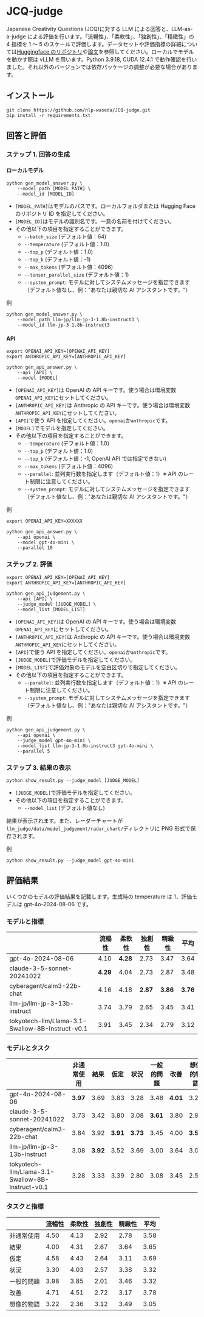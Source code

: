 # JCQ-judge

Japanese Creativity Questions (JCQ)に対する LLM による回答と、LLM-as-a-judge による評価を行います。「流暢性」、「柔軟性」、「独創性」、「精緻性」の 4 指標を 1 ～ 5 のスケールで評価します。データセットや評価指標の詳細については[Huggingface のリポジトリ](https://huggingface.co/datasets/nlp-waseda/JCQ)や[論文](https://www.anlp.jp/proceedings/annual_meeting/2025/pdf_dir/C1-2.pdf)を参照してください。ローカルでモデルを動かす際は vLLM を用います。Python 3.9.18, CUDA 12.4.1 で動作確認を行いました。それ以外のバージョンでは依存パッケージの調整が必要な場合があります。

## インストール

```
git clone https://github.com/nlp-waseda/JCQ-judge.git
pip install -r requirements.txt
```

## 回答と評価

### ステップ 1. 回答の生成

#### ローカルモデル

```
python gen_model_answer.py \
    --model_path [MODEL_PATH] \
    --model_id [MODEL_ID]
```

- `[MODEL_PATH]`はモデルのパスです。ローカルフォルダまたは Hugging Face のリポジトリ ID を指定してください。
- `[MODEL_ID]`はモデルの識別名です。一意の名前を付けてください。
- その他以下の項目を指定することができます。
  - `--batch_size` (デフォルト値：64)
  - `--temperature` (デフォルト値：1.0)
  - `--top_p` (デフォルト値：1.0)
  - `--top_k` (デフォルト値：-1)
  - `--max_tokens` (デフォルト値：4096)
  - `--tensor_parallel_size` (デフォルト値：1)
  - `--system_prompt`: モデルに対してシステムメッセージを指定できます（デフォルト値なし、例："あなたは親切な AI アシスタントです。"）

例

```
python gen_model_answer.py \
    --model_path llm-jp/llm-jp-3-1.8b-instruct3 \
    --model_id llm-jp-3-1.8b-instruct3
```

#### API

```
export OPENAI_API_KEY=[OPENAI_API_KEY]
export ANTHROPIC_API_KEY=[ANTHROPIC_API_KEY]

python gen_api_answer.py \
    --api [API] \
    --model [MODEL]
```

- `[OPENAI_API_KEY]`は OpenAI の API キーです。使う場合は環境変数`OPENAI_API_KEY`にセットしてください。
- `[ANTHROPIC_API_KEY]`は Anthropic の API キーです。使う場合は環境変数`ANTHROPIC_API_KEY`にセットしてください。
- `[API]`で使う API を指定してください。`openai`か`anthropic`です。
- `[MODEL]`でモデルを指定してください。
- その他以下の項目を指定することができます。
  - `--temperature` (デフォルト値：1.0)
  - `--top_p` (デフォルト値：1.0)
  - `--top_k` (デフォルト値：-1, OpenAI API では指定できない)
  - `--max_tokens` (デフォルト値：4096)
  - `--parallel`: 並列実行数を指定します（デフォルト値：1）※ API のレート制限に注意してください。
  - `--system_prompt`: モデルに対してシステムメッセージを指定できます（デフォルト値なし、例："あなたは親切な AI アシスタントです。"）

例

```
export OPENAI_API_KEY=XXXXXX

python gen_api_answer.py \
    --api openai \
    --model gpt-4o-mini \
    --parallel 10
```

### ステップ 2. 評価

```
export OPENAI_API_KEY=[OPENAI_API_KEY]
export ANTHROPIC_API_KEY=[ANTHROPIC_API_KEY]

python gen_api_judgement.py \
    --api [API] \
    --judge_model [JUDGE_MODEL] \
    --model_list [MODEL_LIST]
```

- `[OPENAI_API_KEY]`は OpenAI の API キーです。使う場合は環境変数`OPENAI_API_KEY`にセットしてください。
- `[ANTHROPIC_API_KEY]`は Anthropic の API キーです。使う場合は環境変数`ANTHROPIC_API_KEY`にセットしてください。
- `[API]`で使う API を指定してください。`openai`か`anthropic`です。
- `[JUDGE_MODEL]`で評価モデルを指定してください。
- `[MODEL_LIST]`で評価対象のモデルを空白区切りで指定してください。
- その他以下の項目を指定することができます。
  - `--parallel`: 並列実行数を指定します（デフォルト値：1）※ API のレート制限に注意してください。
  - `--system_prompt`: モデルに対してシステムメッセージを指定できます（デフォルト値なし、例："あなたは親切な AI アシスタントです。"）

例

```
python gen_api_judgement.py \
    --api openai \
    --judge_model gpt-4o-mini \
    --model_list llm-jp-3-1.8b-instruct3 gpt-4o-mini \
    --parallel 5
```

### ステップ 3. 結果の表示

```
python show_result.py --judge_model [JUDGE_MODEL]
```

- `[JUDGE_MODEL]`で評価モデルを指定してください。
- その他以下の項目を指定することができます。
  - `--model_list` (デフォルト値なし)

結果が表示されます。また、レーダーチャートが`llm_judge/data/model_judgement/radar_chart/`ディレクトリに PNG 形式で保存されます。

例

```
python show_result.py --judge_model gpt-4o-mini
```

## 評価結果

いくつかのモデルの評価結果を記載します。生成時の temperature は 1、評価モデルは gpt-4o-2024-08-06 です。

### モデルと指標

|                                                  | 流暢性   | 柔軟性   | 独創性   | 精緻性   | 平均     |
| ------------------------------------------------ | -------- | -------- | -------- | -------- | -------- |
| gpt-4o-2024-08-06                                | 4.10     | **4.28** | 2.73     | 3.47     | 3.64     |
| claude-3-5-sonnet-20241022                       | **4.29** | 4.04     | 2.73     | 2.87     | 3.48     |
| cyberagent/calm3-22b-chat                        | 4.16     | 4.18     | **2.87** | **3.86** | **3.76** |
| llm-jp/llm-jp-3-13b-instruct                     | 3.74     | 3.79     | 2.65     | 3.45     | 3.41     |
| tokyotech-llm/Llama-3.1-Swallow-8B-Instruct-v0.1 | 3.91     | 3.45     | 2.34     | 2.79     | 3.12     |

### モデルとタスク

|                                                  | 非通常使用 | 結果     | 仮定     | 状況     | 一般的問題 | 改善     | 想像的物語 |
| ------------------------------------------------ | ---------- | -------- | -------- | -------- | ---------- | -------- | ---------- |
| gpt-4o-2024-08-06                                | **3.97**   | 3.69     | 3.83     | 3.28     | 3.48       | **4.01** | 3.25       |
| claude-3-5-sonnet-20241022                       | 3.73       | 3.42     | 3.80     | 3.08     | **3.61**   | 3.80     | 2.93       |
| cyberagent/calm3-22b-chat                        | 3.84       | 3.92     | **3.91** | **3.73** | 3.45       | 4.00     | **3.50**   |
| llm-jp/llm-jp-3-13b-instruct                     | 3.08       | **3.92** | 3.52     | 3.69     | 3.00       | 3.64     | 3.01       |
| tokyotech-llm/Llama-3.1-Swallow-8B-Instruct-v0.1 | 3.28       | 3.33     | 3.39     | 2.80     | 3.08       | 3.45     | 2.54       |

### タスクと指標

|            | 流暢性 | 柔軟性 | 独創性 | 精緻性 | 平均 |
| ---------- | ------ | ------ | ------ | ------ | ---- |
| 非通常使用 | 4.50   | 4.13   | 2.92   | 2.78   | 3.58 |
| 結果       | 4.00   | 4.31   | 2.67   | 3.64   | 3.65 |
| 仮定       | 4.58   | 4.43   | 2.64   | 3.11   | 3.69 |
| 状況       | 3.30   | 4.03   | 2.57   | 3.38   | 3.32 |
| 一般的問題 | 3.98   | 3.85   | 2.01   | 3.46   | 3.32 |
| 改善       | 4.71   | 4.51   | 2.72   | 3.17   | 3.78 |
| 想像的物語 | 3.22   | 2.36   | 3.12   | 3.49   | 3.05 |
